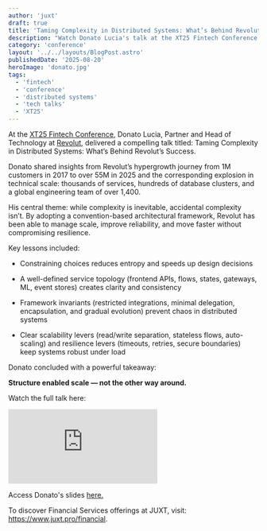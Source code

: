 ```yaml
---
author: 'juxt'
draft: true
title: 'Taming Complexity in Distributed Systems: What’s Behind Revolut’s Success'
description: "Watch Donato Lucia's talk at the XT25 Fintech Conference [video]"
category: 'conference'
layout: '../../layouts/BlogPost.astro'
publishedDate: '2025-08-20'
heroImage: 'donato.jpg'
tags:
  - 'fintech'
  - 'conference'
  - 'distributed systems'
  - 'tech talks'
  - 'XT25'
---
```


At the [XT25 Fintech Conference](https://www.juxt.pro/xt25/), Donato Lucia, Partner and Head of Technology at [Revolut](https://www.revolut.com/), delivered a compelling talk titled:
Taming Complexity in Distributed Systems: What’s Behind Revolut’s Success.

Donato shared insights from Revolut’s hypergrowth journey from 1M customers in 2017 to over 55M in 2025 and the corresponding explosion in technical scale: thousands of services, hundreds of database clusters, and a global engineering team of over 1,400.

His central theme: while complexity is inevitable, accidental complexity isn’t. By adopting a convention-based architectural framework, Revolut has been able to manage scale, improve reliability, and move faster without compromising resilience.

Key lessons included:

- Constraining choices reduces entropy and speeds up design decisions

- A well-defined service topology (frontend APIs, flows, states, gateways, ML, event stores) creates clarity and consistency

- Framework invariants (restricted integrations, minimal delegation, encapsulation, and gradual evolution) prevent chaos in distributed systems

- Clear scalability levers (read/write separation, stateless flows, auto-scaling) and resilience levers (timeouts, retries, secure boundaries) keep systems robust under load

Donato concluded with a powerful takeaway:

**Structure enabled scale — not the other way around.**

Watch the full talk here:

<iframe class='aspect-video w-full' src="https://www.youtube.com/embed/bnoBZhvnepI?si=OnIOg3JlcgKJU0-i" title="YouTube video player" frameborder="0" allow="accelerometer; autoplay; clipboard-write; encrypted-media; gyroscope; picture-in-picture; web-share" referrerpolicy="strict-origin-when-cross-origin" allowfullscreen></iframe>

Access Donato's slides <a href="/xt25/donato-lucia.pdf" target="_blank">here.</a>

To discover Financial Services offerings at JUXT, visit: https://www.juxt.pro/financial.
